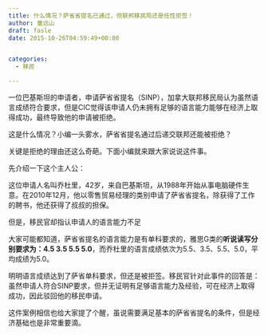 ```yaml
---
title: 什么情况？萨省省提名已通过，但联邦移民局还是任性拒签！
author: 童远山
draft: fasle
date: 2015-10-26T04:59:49+00:00


categories:
  - 移民

---
```

一位巴基斯坦的申请者，申请萨省省提名（SINP），加拿大联邦移民局认为虽然语言成绩符合要求，但是CIC觉得该申请人仍未拥有足够的语言能力能够在经济上取得成功，最终导致他的申请被拒绝。

这是什么情况？小编一头雾水，萨省省提名通过后递交联邦还能被拒绝？

关键是拒绝的理由还这么奇葩。下面小编就来跟大家说说这件事。

先介绍一下这个主人公：

这位申请人名叫乔杜里，42岁，来自巴基斯坦，从1988年开始从事电脑硬件生意。在2010年12月，他以零售贸易经理的类别申请了萨省省提名，除获得了工作的聘书，他还获得了叔叔的担保。

但是，移民官却指认申请人的语言能力不足

大家可能都知道，萨省省提名的语言能力是有单科要求的，雅思G类的**听说读写分别要求为：4.5 3.5 5.5 5.0**，而乔杜里的语言成绩依次为5.5、3.5、5.5、5.0，平均成绩为5.0。

明明语言成绩达到了萨省单科要求，但还是被拒签。移民官针对此事件的回答是：虽然申请人符合SINP要求，但并无证明有足够语言能力及经验，可在经济上取得成功，因此驳回他的移民申请。

这件案例相信也给大家提了个醒，虽说需要满足基本的萨省省提名的条件，但是经济基础也是非常重要滴。